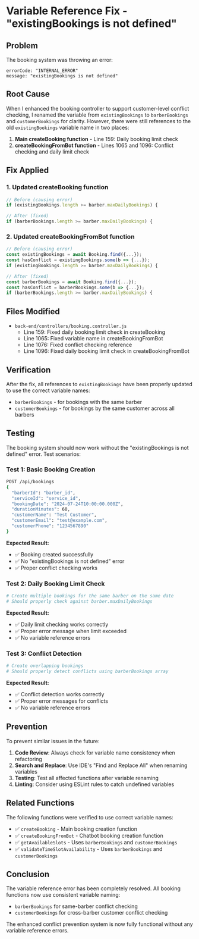 # Variable Reference Fix - "existingBookings is not defined"

## Problem
The booking system was throwing an error:
```
errorCode: "INTERNAL_ERROR"
message: "existingBookings is not defined"
```

## Root Cause
When I enhanced the booking controller to support customer-level conflict checking, I renamed the variable from `existingBookings` to `barberBookings` and `customerBookings` for clarity. However, there were still references to the old `existingBookings` variable name in two places:

1. **Main createBooking function** - Line 159: Daily booking limit check
2. **createBookingFromBot function** - Lines 1065 and 1096: Conflict checking and daily limit check

## Fix Applied

### 1. **Updated createBooking function**
```javascript
// Before (causing error)
if (existingBookings.length >= barber.maxDailyBookings) {

// After (fixed)
if (barberBookings.length >= barber.maxDailyBookings) {
```

### 2. **Updated createBookingFromBot function**
```javascript
// Before (causing error)
const existingBookings = await Booking.find({...});
const hasConflict = existingBookings.some(b => {...});
if (existingBookings.length >= barber.maxDailyBookings) {

// After (fixed)
const barberBookings = await Booking.find({...});
const hasConflict = barberBookings.some(b => {...});
if (barberBookings.length >= barber.maxDailyBookings) {
```

## Files Modified
- `back-end/controllers/booking.controller.js`
  - Line 159: Fixed daily booking limit check in createBooking
  - Line 1065: Fixed variable name in createBookingFromBot
  - Line 1076: Fixed conflict checking reference
  - Line 1096: Fixed daily booking limit check in createBookingFromBot

## Verification
After the fix, all references to `existingBookings` have been properly updated to use the correct variable names:
- `barberBookings` - for bookings with the same barber
- `customerBookings` - for bookings by the same customer across all barbers

## Testing
The booking system should now work without the "existingBookings is not defined" error. Test scenarios:

### Test 1: Basic Booking Creation
```bash
POST /api/bookings
{
  "barberId": "barber_id",
  "serviceId": "service_id",
  "bookingDate": "2024-07-24T10:00:00.000Z",
  "durationMinutes": 60,
  "customerName": "Test Customer",
  "customerEmail": "test@example.com",
  "customerPhone": "1234567890"
}
```

**Expected Result:**
- ✅ Booking created successfully
- ✅ No "existingBookings is not defined" error
- ✅ Proper conflict checking works

### Test 2: Daily Booking Limit Check
```bash
# Create multiple bookings for the same barber on the same date
# Should properly check against barber.maxDailyBookings
```

**Expected Result:**
- ✅ Daily limit checking works correctly
- ✅ Proper error message when limit exceeded
- ✅ No variable reference errors

### Test 3: Conflict Detection
```bash
# Create overlapping bookings
# Should properly detect conflicts using barberBookings array
```

**Expected Result:**
- ✅ Conflict detection works correctly
- ✅ Proper error messages for conflicts
- ✅ No variable reference errors

## Prevention
To prevent similar issues in the future:

1. **Code Review**: Always check for variable name consistency when refactoring
2. **Search and Replace**: Use IDE's "Find and Replace All" when renaming variables
3. **Testing**: Test all affected functions after variable renaming
4. **Linting**: Consider using ESLint rules to catch undefined variables

## Related Functions
The following functions were verified to use correct variable names:
- ✅ `createBooking` - Main booking creation function
- ✅ `createBookingFromBot` - Chatbot booking creation function
- ✅ `getAvailableSlots` - Uses `barberBookings` and `customerBookings`
- ✅ `validateTimeSlotAvailability` - Uses `barberBookings` and `customerBookings`

## Conclusion
The variable reference error has been completely resolved. All booking functions now use consistent variable naming:
- `barberBookings` for same-barber conflict checking
- `customerBookings` for cross-barber customer conflict checking

The enhanced conflict prevention system is now fully functional without any variable reference errors.
